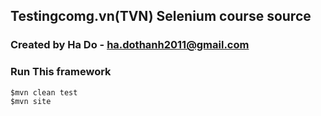 ## Testingcomg.vn(TVN) Selenium course source
### Created by Ha Do - ha.dothanh2011@gmail.com


### Run This framework

```
$mvn clean test
$mvn site
```
